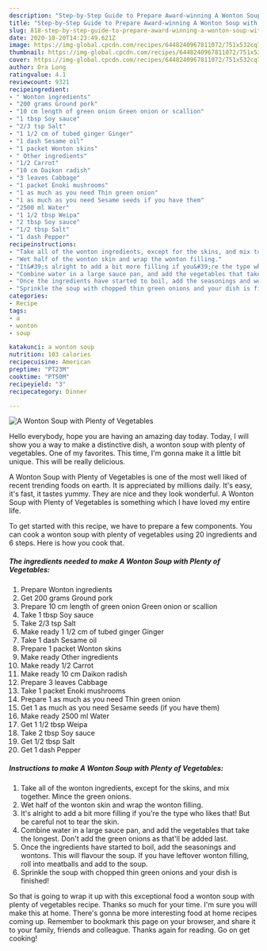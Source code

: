 ```yaml
---
description: "Step-by-Step Guide to Prepare Award-winning A Wonton Soup with Plenty of Vegetables"
title: "Step-by-Step Guide to Prepare Award-winning A Wonton Soup with Plenty of Vegetables"
slug: 818-step-by-step-guide-to-prepare-award-winning-a-wonton-soup-with-plenty-of-vegetables
date: 2020-10-20T14:23:49.621Z
image: https://img-global.cpcdn.com/recipes/6448240967811072/751x532cq70/a-wonton-soup-with-plenty-of-vegetables-recipe-main-photo.jpg
thumbnail: https://img-global.cpcdn.com/recipes/6448240967811072/751x532cq70/a-wonton-soup-with-plenty-of-vegetables-recipe-main-photo.jpg
cover: https://img-global.cpcdn.com/recipes/6448240967811072/751x532cq70/a-wonton-soup-with-plenty-of-vegetables-recipe-main-photo.jpg
author: Ora Long
ratingvalue: 4.1
reviewcount: 9321
recipeingredient:
- " Wonton ingredients"
- "200 grams Ground pork"
- "10 cm length of green onion Green onion or scallion"
- "1 tbsp Soy sauce"
- "2/3 tsp Salt"
- "1 1/2 cm of tubed ginger Ginger"
- "1 dash Sesame oil"
- "1 packet Wonton skins"
- " Other ingredients"
- "1/2 Carrot"
- "10 cm Daikon radish"
- "3 leaves Cabbage"
- "1 packet Enoki mushrooms"
- "1 as much as you need Thin green onion"
- "1 as much as you need Sesame seeds if you have them"
- "2500 ml Water"
- "1 1/2 tbsp Weipa"
- "2 tbsp Soy sauce"
- "1/2 tbsp Salt"
- "1 dash Pepper"
recipeinstructions:
- "Take all of the wonton ingredients, except for the skins, and mix together. Mince the green onions."
- "Wet half of the wonton skin and wrap the wonton filling."
- "It&#39;s alright to add a bit more filling if you&#39;re the type who likes that! But be careful not to tear the skin."
- "Combine water in a large sauce pan, and add the vegetables that take the longest. Don&#39;t add the green onions as that&#39;ll be added last."
- "Once the ingredients have started to boil, add the seasonings and wontons. This will flavour the soup.  If you have leftover wonton filling, roll into meatballs and add to the soup."
- "Sprinkle the soup with chopped thin green onions and your dish is finished!"
categories:
- Recipe
tags:
- a
- wonton
- soup

katakunci: a wonton soup 
nutrition: 103 calories
recipecuisine: American
preptime: "PT23M"
cooktime: "PT50M"
recipeyield: "3"
recipecategory: Dinner

---
```



![A Wonton Soup with Plenty of Vegetables](https://img-global.cpcdn.com/recipes/6448240967811072/751x532cq70/a-wonton-soup-with-plenty-of-vegetables-recipe-main-photo.jpg)

Hello everybody, hope you are having an amazing day today. Today, I will show you a way to make a distinctive dish, a wonton soup with plenty of vegetables. One of my favorites. This time, I'm gonna make it a little bit unique. This will be really delicious.



A Wonton Soup with Plenty of Vegetables is one of the most well liked of recent trending foods on earth. It is appreciated by millions daily. It's easy, it's fast, it tastes yummy. They are nice and they look wonderful. A Wonton Soup with Plenty of Vegetables is something which I have loved my entire life.


To get started with this recipe, we have to prepare a few components. You can cook a wonton soup with plenty of vegetables using 20 ingredients and 6 steps. Here is how you cook that.

<!--inarticleads1-->

##### The ingredients needed to make A Wonton Soup with Plenty of Vegetables:

1. Prepare  Wonton ingredients
1. Get 200 grams Ground pork
1. Prepare 10 cm length of green onion Green onion or scallion
1. Take 1 tbsp Soy sauce
1. Take 2/3 tsp Salt
1. Make ready 1 1/2 cm of tubed ginger Ginger
1. Take 1 dash Sesame oil
1. Prepare 1 packet Wonton skins
1. Make ready  Other ingredients
1. Make ready 1/2 Carrot
1. Make ready 10 cm Daikon radish
1. Prepare 3 leaves Cabbage
1. Take 1 packet Enoki mushrooms
1. Prepare 1 as much as you need Thin green onion
1. Get 1 as much as you need Sesame seeds (if you have them)
1. Make ready 2500 ml Water
1. Get 1 1/2 tbsp Weipa
1. Take 2 tbsp Soy sauce
1. Get 1/2 tbsp Salt
1. Get 1 dash Pepper




<!--inarticleads2-->

##### Instructions to make A Wonton Soup with Plenty of Vegetables:

1. Take all of the wonton ingredients, except for the skins, and mix together. Mince the green onions.
1. Wet half of the wonton skin and wrap the wonton filling.
1. It&#39;s alright to add a bit more filling if you&#39;re the type who likes that! But be careful not to tear the skin.
1. Combine water in a large sauce pan, and add the vegetables that take the longest. Don&#39;t add the green onions as that&#39;ll be added last.
1. Once the ingredients have started to boil, add the seasonings and wontons. This will flavour the soup.  If you have leftover wonton filling, roll into meatballs and add to the soup.
1. Sprinkle the soup with chopped thin green onions and your dish is finished!




So that is going to wrap it up with this exceptional food a wonton soup with plenty of vegetables recipe. Thanks so much for your time. I'm sure you will make this at home. There's gonna be more interesting food at home recipes coming up. Remember to bookmark this page on your browser, and share it to your family, friends and colleague. Thanks again for reading. Go on get cooking!
